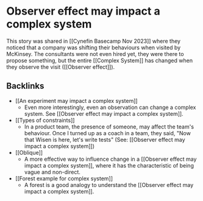# Observer effect may impact a complex system
This story was shared in [[Cynefin Basecamp Nov 2023]] where they noticed that a company was shifting their behaviours when visited by McKinsey. The consultants were not even hired yet, they were there to propose something, but the entire [[Complex System]] has changed when they observe the visit ([[Observer effect]]).

## Backlinks
* [[An experiment may impact a complex system]]
	* Even more interestingly, even an observation can change a complex system. See [[Observer effect may impact a complex system]].
* [[Types of constraints]]
	* In a product team, the presence of someone, may affect the team's behaviour. Once I turned up as a coach in a team, they said, "Now that Wisen is here, let's write tests" (See: [[Observer effect may impact a complex system]])
* [[Oblique]]
	* A more effective way to influence change in a [[Observer effect may impact a complex system]], where it has the characteristic of being vague and non-direct.
* [[Forest example for complex system]]
	* A forest is a good analogy to understand the [[Observer effect may impact a complex system]].

<!-- #evergreen -->

<!-- {BearID:BFA80200-2B0F-416F-A5B2-E35325D4C40A} -->
